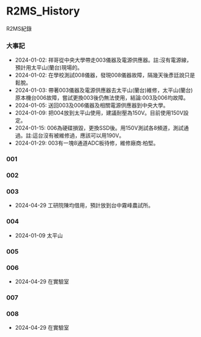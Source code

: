 # R2MS_History
R2MS紀錄

### 大事記
+ 2024-01-02: 祥哥從中央大學帶走003儀器及電源供應器。註:沒有電源線，預計用太平山(蘭台)現場的。
+ 2024-01-02: 在學校測試008儀器，發現008儀器故障，隔幾天後彥廷說只是鬆脫。
+ 2024-01-03: 帶著003儀器及電源供應器去太平山(蘭台)維修，太平山(蘭台)原本機台006故障，嘗試更換003後仍無法使用，結論:003及006均故障。
+ 2024-01-05: 送回003及006儀器及相關電源供應器到中央大學。
+ 2024-01-09: 把004放到太平山使用，建議耐壓為150V。目前使用150V設定。
+ 2024-01-15: 006為硬碟損毀，更換SSD後。用150V測試各8頻道，測試通過。註:這台沒有被維修過，應該可以用190V。
+ 2024-01-29: 003有一塊8通道ADC板待修，維修廠商:柏堅。

### 001

### 002

### 003
+ 2024-04-29 工研院陳均借用，預計放到台中霧峰農試所。

### 004
+ 2024-01-09 太平山

### 005

### 006
+ 2024-04-29 在實驗室
  
### 007

### 008
+ 2024-04-29 在實驗室
